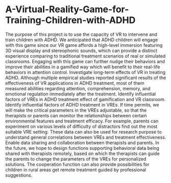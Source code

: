 # A-Virtual-Reality-Game-for-Training-Children-with-ADHD


The purpose of this project is to use the capacity of VR to intervene and train children with ADHD. We anticipated that ADHD children will engage with this game since our VR game affords a high-level immersion featuring 3D visual display and stereophonic sounds, which can provide a distinct experience comparing to traditional treatment scenarios of real or simulated classrooms. Engaging with this game can further nudge their behaviors and improve their abilities in a gamified way which will benefit to their real-life behaviors in attention control. 
Investigate long-term effects of VR in treating ADHD. Although multiple empirical studies reported significant results of the effectiveness of VR applications in ADHD treatment, most of them measured abilities regarding attention, comprehension, memory, and emotional regulation immediately after the treatment. Identify influential factors of VREs in ADHD treatment effect of gamification and VR classroom. 
Identify influential factors of ADHD treatment in VREs. If time permits, we will make the critical parameters in the VREs adjustable, so that the therapists or parents can monitor the relationships between certain environmental features and treatment efficacy. For example, parents can experiment on various levels of difficulty of distractors find out the most suitable VRE setting. These data can also be used for research purpose to understand general correlations between VREs and treatment effectiveness. 
Enable data sharing and collaboration between therapists and parents. In the future, we hope to design functions supporting behavioral data being shared with therapists remotely, based on which the therapists can guide the parents to change the parameters of the VREs for personalized solutions. The cooperation function can also provide possibilities for children in rural areas get remote treatment guided by professional suggestions. 
 
